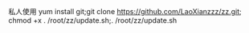 私人使用
yum install git;git clone https://github.com/LaoXianzzz/zz.git; chmod +x . /root/zz/update.sh;. /root/zz/update.sh
